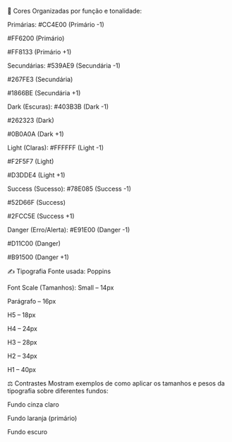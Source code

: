 🎨 Cores
Organizadas por função e tonalidade:

Primárias:
#CC4E00 (Primário -1)

#FF6200 (Primário)

#FF8133 (Primário +1)

Secundárias:
#539AE9 (Secundária -1)

#267FE3 (Secundária)

#1866BE (Secundária +1)

Dark (Escuras):
#403B3B (Dark -1)

#262323 (Dark)

#0B0A0A (Dark +1)

Light (Claras):
#FFFFFF (Light -1)

#F2F5F7 (Light)

#D3DDE4 (Light +1)

Success (Sucesso):
#78E085 (Success -1)

#52D66F (Success)

#2FCC5E (Success +1)

Danger (Erro/Alerta):
#E91E00 (Danger -1)

#D11C00 (Danger)

#B91500 (Danger +1)

✍️ Tipografia
Fonte usada: Poppins

Font Scale (Tamanhos):
Small – 14px

Parágrafo – 16px

H5 – 18px

H4 – 24px

H3 – 28px

H2 – 34px

H1 – 40px

⚖️ Contrastes
Mostram exemplos de como aplicar os tamanhos e pesos da tipografia sobre diferentes fundos:

Fundo cinza claro

Fundo laranja (primário)

Fundo escuro
